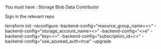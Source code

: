 You must have : Storage Blob Data Contributor

Sign in the relevant repo 

terraform init -reconfigure -backend-config="resource_group_name=<>" -backend-config="storage_account_name=<>" -backend-config="<>e" -backend-config="key=<>" -backend-config="subscription_id=<>" -backend-config="use_azuread_auth=true" -upgrade